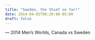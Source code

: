 ```yaml
---
title: "Sweden, the thief so far!"
date: 2014-04-02T08:29:00-05:00
draft: false
---
```

— 2014 Men’s Worlds, Canada vs Sweden
<!--more--> 

